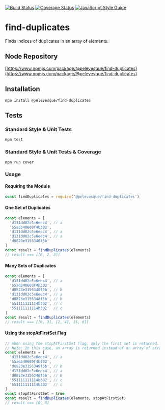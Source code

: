[![Build Status](https://travis-ci.org/pelevesque/find-duplicates.svg?branch=master)](https://travis-ci.org/pelevesque/find-duplicates)
[![Coverage Status](https://coveralls.io/repos/github/pelevesque/find-duplicates/badge.svg?branch=master)](https://coveralls.io/github/pelevesque/find-duplicates?branch=master)
[![JavaScript Style Guide](https://img.shields.io/badge/code_style-standard-brightgreen.svg)](https://standardjs.com)

# find-duplicates

Finds indices of duplicates in an array of elements.

## Node Repository

[https://www.npmjs.com/package/@pelevesque/find-duplicates](https://www.npmjs.com/package/@pelevesque/find-duplicates)

## Installation

`npm install @pelevesque/find-duplicates`

## Tests

### Standard Style & Unit Tests

`npm test`

### Standard Style & Unit Tests & Coverage

`npm run cover`

### Usage

#### Requiring the Module

```js
const findDuplicates = require('@pelevesque/find-duplicates')
```

#### One Set of Duplicates

```js
const elements = [
  'd131dd02c5e6eec4', // a
  '55ad340609f4b302',
  'd131dd02c5e6eec4', // a
  'd131dd02c5e6eec4', // a
  'd8823e3156348f5b'
]
const result = findDuplicates(elements)
// result === [[0, 2, 3]]
```

#### Many Sets of Duplicates

```js
const elements = [
  'd131dd02c5e6eec4', // a
  '55ad340609f4b302',
  'd8823e3156348f5b', // b
  'd131dd02c5e6eec4', // a
  'd8823e3156348f5b', // b
  '551111111114b302', // c
  '551111111114b302'  // c
]
const result = findDuplicates(elements)
// result === [[0, 3], [2, 4], [5, 6]]
```

#### Using the stopAtFirstSet Flag

```js
// When using the stopAtFirstSet flag, only the first set is returned.
// Note: In this case, an array is returned instead of an array of arrays.
const elements = [
  'd131dd02c5e6eec4', // a
  '55ad340609f4b302',
  'd8823e3156348f5b', // b
  'd131dd02c5e6eec4', // a
  'd8823e3156348f5b', // b
  '551111111114b302', // c
  '551111111114b302'  // c
]
const stopAtFirstSet = true
const result = findDuplicates(elements, stopAtFirstSet)
// result === [0, 3]
```
